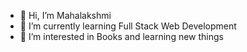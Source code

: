 - 👋 Hi, I’m Mahalakshmi
- 🌱 I’m currently learning Full Stack Web Development
- 👀 I’m interested in Books and learning new things

<!---
Maha-lakshmi-27/Maha-lakshmi-27 is a ✨ special ✨ repository because its `README.md` (this file) appears on your GitHub profile.
You can click the Preview link to take a look at your changes.
--->
